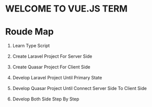 # WELCOME TO VUE.JS TERM
<h1>Roude Map</h1>

<ol>
  <li>
    Learn Type Script
  </li><br>
  <li>
    Create Laravel Project For Server Side
  </li><br>
  <li>
    Create Quasar Project For Client Side
  </li><br>
  <li>
    Develop Laravel Project Until Primary State
  </li><br>
  <li>
    Develop Quasar Project Until Connect Server Side To Client Side
  </li><br>
  <li>
    Develop Both Side Step By Step
  </li><br>
</ol>
